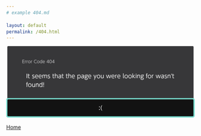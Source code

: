 ```yaml
---
# example 404.md

layout: default
permalink: /404.html
---
```

![404 Error](assets/images/error.png "Oh No! an 404 Error!")

[Home](..)
